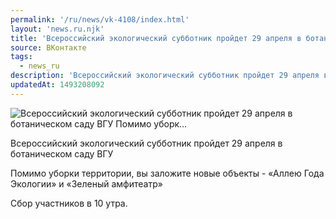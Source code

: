 ```yaml
---
permalink: '/ru/news/vk-4108/index.html'
layout: 'news.ru.njk'
title: 'Всероссийский экологический субботник пройдет 29 апреля в ботаническом саду ВГУ    Помимо уборк…'
source: ВКонтакте
tags:
  - news_ru
description: 'Всероссийский экологический субботник пройдет 29 апреля в ботаническом саду ВГУ    Помимо уборк…'
updatedAt: 1493208092
---
```

![Всероссийский экологический субботник пройдет 29 апреля в ботаническом саду ВГУ    Помимо уборк…](https://sun9-32.userapi.com/impf/c626527/v626527501/65a3f/f3S27U9HIzY.jpg?size=1280x853&quality=96&proxy=1&sign=ea1296c85491a6062bc0a7d68ea041b5&c_uniq_tag=4pM2e1i5i5EoMyq6Tj8TtiROzGr0PYcf4TJEdjAicu8&type=album)

Всероссийский экологический субботник пройдет 29 апреля в ботаническом саду ВГУ

Помимо уборки территории, вы заложите новые объекты - «Аллею Года Экологии» и «Зеленый амфитеатр»

Сбор участников в 10 утра.
